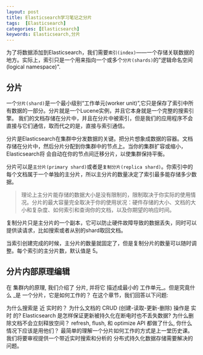 ```yaml
---
layout: post
title: Elasticsearch学习笔记之分片
tags:  [Elasticsearch]
categories: [Elasticsearch]
keywords: Elasticsearch,分片
---
```



为了将数据添加到Elasticsearch，我们需要`索引(index)`——一个存储关联数据的地方。实际上，索引只是一个用来指向一个或多个`分片(shards)`的"逻辑命名空间(logical namespace)".

## 分片
一个`分片(shard)`是一个最小级别“工作单元(worker unit)”,它只是保存了索引中所有数据的一部分。分片就是一个Lucene实例，并且它本身就是一个完整的搜索引擎。
我们的文档存储在分片中，并且在分片中被索引，但是我们的应用程序不会直接与它们通信，取而代之的是，直接与索引通信。


分片是Elasticsearch在集群中分发数据的关键。把分片想象成数据的容器。文档存储在分片中，然后分片分配到你集群中的节点上。当你的集群扩容或缩小，Elasticsearch将
会自动在你的节点间迁移分片，以使集群保持平衡。


分片可以是`主分片(primary shard)`或者是`复制分片(replica shard)`。你索引中的每个文档属于一个单独的主分片，所以主分片的数量决定了索引最多能存储多少数据。


> 理论上主分片能存储的数据大小是没有限制的，限制取决于你实际的使用情况。分片的最大容量完全取决于你的使用状况：硬件存储的大小、文档的大小和复杂度、如何索引和查询你的文档，以及你期望的响应时间。


复制分片只是主分片的一个副本，它可以防止硬件故障导致的数据丢失，同时可以提供读请求，比如搜索或者从别的shard取回文档。

当索引创建完成的时候，主分片的数量就固定了，但是复制分片的数量可以随时调整。每个索引的主分片数，默认值是 5。



## 分片内部原理编辑
在 集群内的原理, 我们介绍了 分片, 并将它 描述成最小的 工作单元_。但是究竟什么 _是 一个分片，它是如何工作的？ 在这个章节，我们回答以下问题:

为什么搜索是 近 实时的？
为什么文档的 CRUD (创建-读取-更新-删除) 操作是 实时 的?
Elasticsearch 是怎样保证更新被持久化在断电时也不丢失数据?
为什么删除文档不会立刻释放空间？
refresh, flush, 和 optimize API 都做了什么, 你什么情况下应该是用他们？
最简单的理解一个分片如何工作的方式是上一堂历史课。 我们将要审视提供一个带近实时搜索和分析的 分布式持久化数据存储需要解决的问题。


